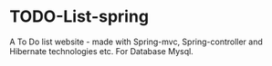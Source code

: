 # TODO-List-spring
A To Do list website - made with Spring-mvc, Spring-controller and Hibernate technologies etc.
For Database Mysql.
